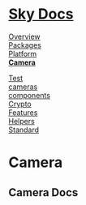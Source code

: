 <!--- This Camera was auto-generated using "npx sky readme" --> 

# [Sky Docs](../../../../README.md)

[Overview](..%2F..%2F..%2F..%2Fdocs%2FREADME.md)   
[Packages](..%2F..%2F..%2F..%2F%40pkgs%2FREADME.md)   
[Platform](..%2F..%2F..%2F..%2F%40platform%2FREADME.md)   
**[Camera](..%2F..%2F..%2F..%2F%5Fexamples%2Fcameras%2FSkyPerspectiveCamera%2Fdocs%2FREADME.md)**   
  
[Test](..%2F..%2F..%2F..%2F%5Fexamples%2Fcameras%2FSkyPerspectiveCamera%2Ftest%2FREADME.md)   
[cameras](..%2F..%2F..%2F..%2Fcameras%2FREADME.md)   
[components](..%2F..%2F..%2F..%2Fcomponents%2FREADME.md)   
[Crypto](..%2F..%2F..%2F..%2Fcrypto%2FREADME.md)   
[Features](..%2F..%2F..%2F..%2Ffeatures%2FREADME.md)   
[Helpers](..%2F..%2F..%2F..%2Fhelpers%2FREADME.md)   
[Standard](..%2F..%2F..%2F..%2Fstandard%2FREADME.md)   

# Camera

## Camera Docs